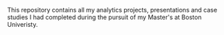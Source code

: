 This repository contains all my analytics projects, presentations and case studies I had completed during the pursuit of my Master's at Boston Univeristy. 
